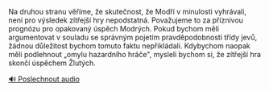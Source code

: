 
Na druhou stranu věříme, že skutečnost, že Modří v minulosti vyhrávali, není pro výsledek zítřejší hry nepodstatná. Považujeme to za příznivou prognózu pro opakovaný úspěch Modrých. Pokud bychom měli argumentovat v souladu se správným pojetím pravděpodobnosti třídy jevů, žádnou důležitost bychom tomuto faktu nepřikládali. Kdybychom naopak měli podlehnout „omylu hazardního hráče", mysleli bychom si, že zítřejší hra skončí úspěchem Žlutých.

[🔊 Poslechnout audio](/data/7-paragraphs/audio/chapter_29/para_006-Na-druhou-stranu-vme-e-skutenost-e-Mod-v.mp3)
